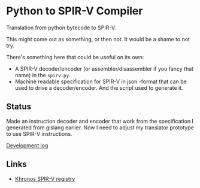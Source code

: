 # Python to SPIR-V Compiler

Translation from python bytecode to SPIR-V.

This might come out as something, or then not. It would be a shame to not try.

There's something here that could be useful on its own:

 * A SPIR-V decoder/encoder (or assembler/disassembler if you fancy that name) in the `spirv.py`.
 * Machine readable specification for SPIR-V in json -format that can be used to drive a decoder/encoder. And the script used to generate it.

## Status

Made an instruction decoder and encoder that work from the specification I generated from glslang earlier. Now I need to adjust my translator prototype to use SPIR-V instructions.

[Development log](DEV.md)

## Links

 * [Khronos SPIR-V registry](https://www.khronos.org/registry/spir-v/)
